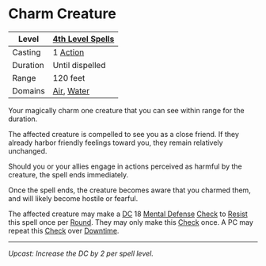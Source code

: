 # Charm Creature

| Level    | [4th Level Spells](4th%20Level%20Spells.md)                                  |
| -------- | ---------------------------------------------------------------------------- |
| Casting  | 1 [Action](../../../../Game%20Procedures/Core%20Procedures/Action.md)        |
| Duration | Until dispelled                                                              |
| Range    | 120 feet                                                                     |
| Domains  | [Air](../../Spell%20Domains/Air.md), [Water](../../Spell%20Domains/Water.md) |

Your magically charm one creature that you can see within range for the duration.

The affected creature is compelled to see you as a close friend. If they already harbor friendly feelings toward you, they remain relatively unchanged.

Should you or your allies engage in actions perceived as harmful by the creature, the spell ends immediately.

Once the spell ends, the creature becomes aware that you charmed them, and will likely become hostile or fearful.

The affected creature may make a [DC](../../../../Game%20Procedures/Core%20Procedures/DC.md) 18 [Mental Defense](../../../../Player%20Characters/Derived%20Statistics/Mental%20Defense.md) [Check](../../../../Game%20Procedures/Core%20Procedures/Check.md) to [Resist](../../Resist.md) this spell once per [Round](../../../../Game%20Procedures/Core%20Procedures/Round.md). They may only make this [Check](../../../../Game%20Procedures/Core%20Procedures/Check.md) once. A PC may repeat this [Check](../../../../Game%20Procedures/Core%20Procedures/Check.md) over [Downtime](../../../../Game%20Procedures/Exploration/Downtime.md).

---
*Upcast: Increase the DC by 2 per spell level.*
